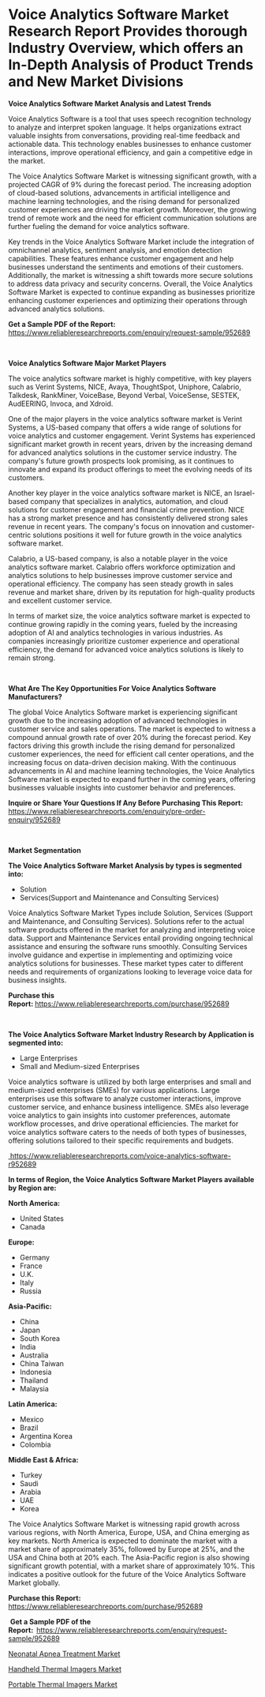 <p><h1>Voice Analytics Software Market Research Report Provides thorough Industry Overview, which offers an In-Depth Analysis of Product Trends and New Market Divisions</h1></p><p><strong>Voice Analytics Software Market Analysis and Latest Trends</strong></p>
<p><p>Voice Analytics Software is a tool that uses speech recognition technology to analyze and interpret spoken language. It helps organizations extract valuable insights from conversations, providing real-time feedback and actionable data. This technology enables businesses to enhance customer interactions, improve operational efficiency, and gain a competitive edge in the market.</p><p>The Voice Analytics Software Market is witnessing significant growth, with a projected CAGR of 9% during the forecast period. The increasing adoption of cloud-based solutions, advancements in artificial intelligence and machine learning technologies, and the rising demand for personalized customer experiences are driving the market growth. Moreover, the growing trend of remote work and the need for efficient communication solutions are further fueling the demand for voice analytics software.</p><p>Key trends in the Voice Analytics Software Market include the integration of omnichannel analytics, sentiment analysis, and emotion detection capabilities. These features enhance customer engagement and help businesses understand the sentiments and emotions of their customers. Additionally, the market is witnessing a shift towards more secure solutions to address data privacy and security concerns. Overall, the Voice Analytics Software Market is expected to continue expanding as businesses prioritize enhancing customer experiences and optimizing their operations through advanced analytics solutions.</p></p>
<p><strong>Get a Sample PDF of the Report:&nbsp;</strong> <a href="https://www.reliableresearchreports.com/enquiry/request-sample/952689">https://www.reliableresearchreports.com/enquiry/request-sample/952689</a></p>
<p>&nbsp;</p>
<p><strong>Voice Analytics Software Major Market Players</strong></p>
<p><p>The voice analytics software market is highly competitive, with key players such as Verint Systems, NICE, Avaya, ThoughtSpot, Uniphore, Calabrio, Talkdesk, RankMiner, VoiceBase, Beyond Verbal, VoiceSense, SESTEK, AudEERING, Invoca, and Xdroid.</p><p>One of the major players in the voice analytics software market is Verint Systems, a US-based company that offers a wide range of solutions for voice analytics and customer engagement. Verint Systems has experienced significant market growth in recent years, driven by the increasing demand for advanced analytics solutions in the customer service industry. The company's future growth prospects look promising, as it continues to innovate and expand its product offerings to meet the evolving needs of its customers.</p><p>Another key player in the voice analytics software market is NICE, an Israel-based company that specializes in analytics, automation, and cloud solutions for customer engagement and financial crime prevention. NICE has a strong market presence and has consistently delivered strong sales revenue in recent years. The company's focus on innovation and customer-centric solutions positions it well for future growth in the voice analytics software market.</p><p>Calabrio, a US-based company, is also a notable player in the voice analytics software market. Calabrio offers workforce optimization and analytics solutions to help businesses improve customer service and operational efficiency. The company has seen steady growth in sales revenue and market share, driven by its reputation for high-quality products and excellent customer service.</p><p>In terms of market size, the voice analytics software market is expected to continue growing rapidly in the coming years, fueled by the increasing adoption of AI and analytics technologies in various industries. As companies increasingly prioritize customer experience and operational efficiency, the demand for advanced voice analytics solutions is likely to remain strong.</p></p>
<p>&nbsp;</p>
<p><strong>What Are The Key Opportunities For Voice Analytics Software Manufacturers?</strong></p>
<p><p>The global Voice Analytics Software market is experiencing significant growth due to the increasing adoption of advanced technologies in customer service and sales operations. The market is expected to witness a compound annual growth rate of over 20% during the forecast period. Key factors driving this growth include the rising demand for personalized customer experiences, the need for efficient call center operations, and the increasing focus on data-driven decision making. With the continuous advancements in AI and machine learning technologies, the Voice Analytics Software market is expected to expand further in the coming years, offering businesses valuable insights into customer behavior and preferences.</p></p>
<p><strong>Inquire or Share Your Questions If Any Before Purchasing This Report:</strong> <a href="https://www.reliableresearchreports.com/enquiry/pre-order-enquiry/952689">https://www.reliableresearchreports.com/enquiry/pre-order-enquiry/952689</a></p>
<p>&nbsp;</p>
<p><strong>Market Segmentation</strong></p>
<p><strong>The Voice Analytics Software Market Analysis by types is segmented into:</strong></p>
<p><ul><li>Solution</li><li>Services(Support and Maintenance and Consulting Services)</li></ul></p>
<p><p>Voice Analytics Software Market Types include Solution, Services (Support and Maintenance, and Consulting Services). Solutions refer to the actual software products offered in the market for analyzing and interpreting voice data. Support and Maintenance Services entail providing ongoing technical assistance and ensuring the software runs smoothly. Consulting Services involve guidance and expertise in implementing and optimizing voice analytics solutions for businesses. These market types cater to different needs and requirements of organizations looking to leverage voice data for business insights.</p></p>
<p><strong>Purchase this Report:&nbsp;</strong><a href="https://www.reliableresearchreports.com/purchase/952689">https://www.reliableresearchreports.com/purchase/952689</a></p>
<p>&nbsp;</p>
<p><strong>The Voice Analytics Software Market Industry Research by Application is segmented into:</strong></p>
<p><ul><li>Large Enterprises</li><li>Small and Medium-sized Enterprises</li></ul></p>
<p><p>Voice analytics software is utilized by both large enterprises and small and medium-sized enterprises (SMEs) for various applications. Large enterprises use this software to analyze customer interactions, improve customer service, and enhance business intelligence. SMEs also leverage voice analytics to gain insights into customer preferences, automate workflow processes, and drive operational efficiencies. The market for voice analytics software caters to the needs of both types of businesses, offering solutions tailored to their specific requirements and budgets.</p></p>
<p><a href="https://www.reliableresearchreports.com/voice-analytics-software-r952689">&nbsp;https://www.reliableresearchreports.com/voice-analytics-software-r952689</a></p>
<p><strong>In terms of Region, the Voice Analytics Software Market Players available by Region are:</strong></p>
<p>
    <p> <strong> North America: </strong>
        <ul>
            <li>United States</li>
            <li>Canada</li>
        </ul>
        </p> 
    <p> <strong> Europe: </strong>
        <ul>
            <li>Germany</li>
            <li>France</li>
            <li>U.K.</li>
            <li>Italy</li>
            <li>Russia</li>
        </ul>
        </p> 
    <p> <strong> Asia-Pacific: </strong>
        <ul>
            <li>China</li>
            <li>Japan</li>
            <li>South Korea</li>
            <li>India</li>
            <li>Australia</li>
            <li>China Taiwan</li>
            <li>Indonesia</li>
            <li>Thailand</li>
            <li>Malaysia</li>
        </ul>
        </p> 
    <p> <strong> Latin America: </strong>
        <ul>
            <li>Mexico</li>
            <li>Brazil</li>
            <li>Argentina Korea</li>
            <li>Colombia</li>
        </ul>
        </p> 
    <p> <strong> Middle East & Africa: </strong>
        <ul>
            <li>Turkey</li>
            <li>Saudi</li>
            <li>Arabia</li>
            <li>UAE</li>
            <li>Korea</li>
        </ul>
    </p>
    </p>
<p><p>The Voice Analytics Software Market is witnessing rapid growth across various regions, with North America, Europe, USA, and China emerging as key markets. North America is expected to dominate the market with a market share of approximately 35%, followed by Europe at 25%, and the USA and China both at 20% each. The Asia-Pacific region is also showing significant growth potential, with a market share of approximately 10%. This indicates a positive outlook for the future of the Voice Analytics Software Market globally.</p></p>
<p><strong>Purchase this Report: </strong><a href="https://www.reliableresearchreports.com/purchase/952689">https://www.reliableresearchreports.com/purchase/952689</a></p>
<p>&nbsp;<strong>Get a Sample PDF of the Report:&nbsp;&nbsp;</strong><a href="https://www.reliableresearchreports.com/enquiry/request-sample/952689">https://www.reliableresearchreports.com/enquiry/request-sample/952689</a></p>
<p><strong></strong></p>
<p><p><a href="https://www.linkedin.com/pulse/neonatal-apnea-treatmentnbspmarket-focuses-market-share-size-8aorf">Neonatal Apnea Treatment Market</a></p><p><a href="https://www.linkedin.com/pulse/handheld-thermal-imagers-market-trends-analysis-forecasted-ygslf">Handheld Thermal Imagers Market</a></p><p><a href="https://www.linkedin.com/pulse/portable-thermal-imagers-market-size-trends-complete-industry-xuzaf">Portable Thermal Imagers Market</a></p></p>